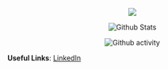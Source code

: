 <p align="center">
    <img src="https://i.postimg.cc/gJhvW6ch/ezgif-3-4eebdc7c525d.gif" />
</p>

<p align="center">
    <img src="https://github-readme-stats.vercel.app/api?username=TheDigitalPhoenixX&count_private=true&hide=stars&show_icons=true&theme=dark&hide_border=true&bg_color=0d1117"
        alt="Github Stats" />
</p>
<p align="center">
    <img src="https://github-readme-streak-stats.herokuapp.com?user=TheDigitalPhoenixX&theme=dark&hide_border=true&background=0d1117"
        alt="Github activity" />
</p>

**Useful Links**: [LinkedIn](https://www.linkedin.com/in/mohamedsaidsallam/)
